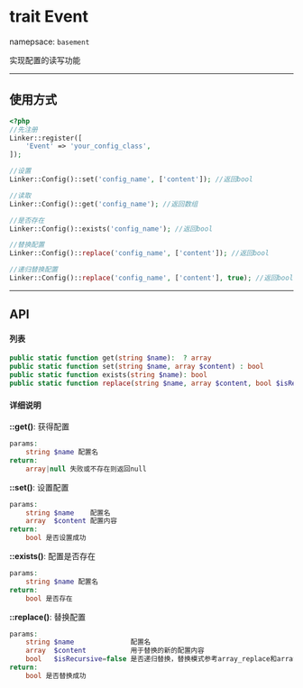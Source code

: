 # trait Event
namepsace: `basement`

实现配置的读写功能

---



## 使用方式

~~~php
<?php
//先注册
Linker::register([
	'Event' => 'your_config_class',
]);

//设置
Linker::Config()::set('config_name', ['content']); //返回bool

//读取
Linker::Config()::get('config_name'); //返回数组

//是否存在
Linker::Config()::exists('config_name'); //返回bool

//替换配置
Linker::Config()::replace('config_name', ['content']); //返回bool

//递归替换配置
Linker::Config()::replace('config_name', ['content'], true); //返回bool
~~~

---



## API

#### 列表
~~~php
public static function get(string $name):  ? array
public static function set(string $name, array $content) : bool
public static function exists(string $name): bool
public static function replace(string $name, array $content, bool $isRecursive = false): bool
~~~

#### 详细说明

**::get()**: 获得配置
```php
params:
	string $name 配置名
return:
	array|null 失败或不存在则返回null
```

**::set()**: 设置配置
```php
params:
	string $name    配置名
	array  $content 配置内容
return:
	bool 是否设置成功
```

**::exists()**: 配置是否存在
```php
params:
	string $name 配置名
return:
	bool 是否存在
```

**::replace()**: 替换配置
```php
params:
	string $name              配置名
	array  $content           用于替换的新的配置内容
	bool   $isRecursive=false 是否递归替换，替换模式参考array_replace和array_replace_recursive函数
return:
	bool 是否替换成功
```